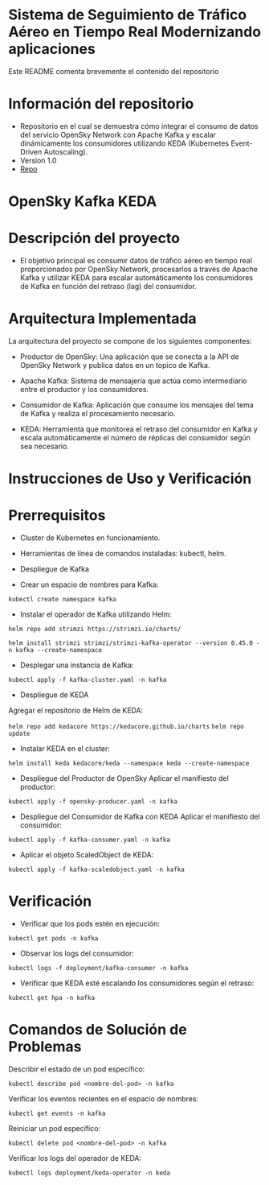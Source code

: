 # **Sistema de Seguimiento de Tráfico Aéreo en Tiempo Real Modernizando aplicaciones**

Este README comenta brevemente el contenido del repositorio

# **Información del repositorio**

* Repositorio en el cual se demuestra cómo integrar el consumo de datos del servicio OpenSky Network con Apache Kafka y escalar dinámicamente los consumidores utilizando KEDA (Kubernetes Event-Driven Autoscaling).
* Version 1.0
* [Repo](https://github.com/diexlo/opensky)

# **OpenSky Kafka KEDA**


# **Descripción del proyecto**

* El objetivo principal es consumir datos de tráfico aéreo en tiempo real proporcionados por OpenSky Network, procesarlos a través de Apache Kafka y utilizar KEDA para escalar automáticamente los consumidores de Kafka en función del retraso (lag) del consumidor.

# **Arquitectura Implementada**

La arquitectura del proyecto se compone de los siguientes componentes:

* Productor de OpenSky: Una aplicación que se conecta a la API de OpenSky Network y publica datos en un topico de Kafka.

* Apache Kafka: Sistema de mensajería que actúa como intermediario entre el productor y los consumidores.

* Consumidor de Kafka: Aplicación que consume los mensajes del tema de Kafka y realiza el procesamiento necesario.

* KEDA: Herramienta que monitorea el retraso del consumidor en Kafka y escala automáticamente el número de réplicas del consumidor según sea necesario.

# **Instrucciones de Uso y Verificación**
# Prerrequisitos

* Cluster de Kubernetes en funcionamiento.

* Herramientas de línea de comandos instaladas: kubectl, helm.

* Despliegue de Kafka

* Crear un espacio de nombres para Kafka:

`kubectl create namespace kafka`

* Instalar el operador de Kafka utilizando Helm:

`helm repo add strimzi https://strimzi.io/charts/`

`helm install strimzi strimzi/strimzi-kafka-operator --version 0.45.0 -n kafka --create-namespace`

* Desplegar una instancia de Kafka:

`kubectl apply -f kafka-cluster.yaml -n kafka`

* Despliegue de KEDA

Agregar el repositorio de Helm de KEDA:

`helm repo add kedacore https://kedacore.github.io/charts`
`helm repo update`

* Instalar KEDA en el cluster:

`helm install keda kedacore/keda --namespace keda --create-namespace`

* Despliegue del Productor de OpenSky
Aplicar el manifiesto del productor:

`kubectl apply -f opensky-producer.yaml -n kafka`

* Despliegue del Consumidor de Kafka con KEDA
Aplicar el manifiesto del consumidor:

`kubectl apply -f kafka-consumer.yaml -n kafka`

* Aplicar el objeto ScaledObject de KEDA:

`kubectl apply -f kafka-scaledobject.yaml -n kafka`

# **Verificación**
* Verificar que los pods estén en ejecución:

`kubectl get pods -n kafka`

* Observar los logs del consumidor:

`kubectl logs -f deployment/kafka-consumer -n kafka`

* Verificar que KEDA esté escalando los consumidores según el retraso:

`kubectl get hpa -n kafka`

# **Comandos de Solución de Problemas**

Describir el estado de un pod específico:

`kubectl describe pod <nombre-del-pod> -n kafka`

Verificar los eventos recientes en el espacio de nombres:

`kubectl get events -n kafka`

Reiniciar un pod específico:

`kubectl delete pod <nombre-del-pod> -n kafka`

Verificar los logs del operador de KEDA:

`kubectl logs deployment/keda-operator -n keda`

